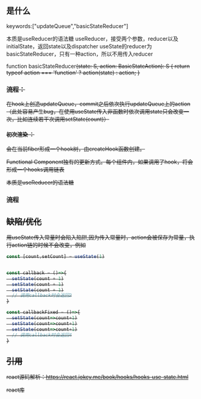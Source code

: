 ## <a id="whatis">是什么</a>
keywords:["updateQueue","basicStateReducer"]

本质是useReducer的语法糖
useReducer，接受两个参数，reducer以及initialState，返回state以及dispatcher
useState的reducer为basicStateReducer，只有一种action，所以不用传入reducer

function basicStateReducer<S>(state: S, action: BasicStateAction<S>): S {
  return typeof action === 'function' ? action(state) : action;
}



### 流程：
在hook上创造updateQueue，commit之后依次执行updateQueue上的action（此处容易产生bug，在使用useState传入非函数时依次调用state只会改变一次，比如连续若干次调用setState(count)）

#### 初次渲染 ：
会在当前fiber形成一个hook树，由createHook函数创建。

Functional Component独有的更新方式。每个组件内，如果调用了hook，将会形成一个hooks调用链表

本质是useReducer的语法糖

### 流程

## <a id="issue">缺陷/优化</a>

用useState传入常量时会陷入陷阱,因为传入常量时，action会被保存为常量，执行action链的时候不会改变，例如
```javascript
const [count,setCount] = useState(1)


const callback = ()=>{
  setState(count + 1)
  setState(count + 1)
  setState(count + 1)
  // 调用callback时会返回2
}

const callbackFixed = ()=>{
  setState(count=>count+1)
  setState(count=>count+1)
  setState(count=>count+1)
  // 调用callback时会返回4
}
```


## <a id="reference">引用</a>

react源码解析：https://react.jokcy.me/book/hooks/hooks-use-state.html

react库
